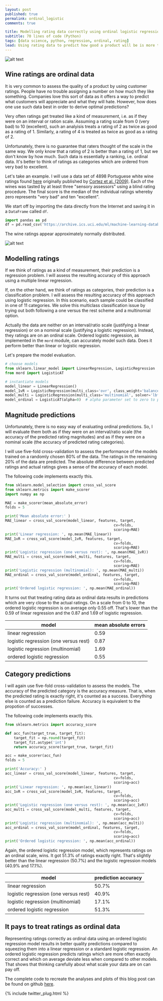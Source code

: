 ```yaml
---
layout: post
published: true
permalink: ordinal_logistic
comments: true

title: Modelling rating data correctly using ordinal logistic regression
subtitle: 70 lines of code (Python)
tags: [data science, python, regression, ordinal, rating]
lead: Using rating data to predict how good a product will be is more tricky than it seems. Ratings are actually a kind of ranking even though they get treated as a kind of measurement. The difference is not just academic. In this blog post I show how using an appropriate model for such data improves prediction accuracy.
---
```


![alt text](https://raw.githubusercontent.com/rikunert/ordinal_wine/master/wine_ratings_model_accuracy.png "Model accuracy when predicting ordinal rating data")

<!--excerpt-->

## Wine ratings are ordinal data
It is very common to assess the quality of a product by using customer ratings.
People have no trouble assigning a number on how much they like something.
Companies love this sort of data as it offers a way to predict what customers will appreciate and what they will hate.
However, how does one use such data best in order to derive optimal predictions?

Very often ratings get treated like a kind of measurement, i.e. as if they were on an interval or ration scale.
Assuming a rating scale from 0 (very bad) to 10 (excellent), such an analyisis treats a rating of 2 as twice as good as a rating of 1.
Similarly, a rating of 4 is treated as twice as good as a rating of 2.

Unfortunately, there is no guarantee that raters thought of the scale in the same way.
We only know that a rating of 2 is better than a rating of 1, but we don't know by how much.
Such data is essentially a ranking, i.e. ordinal data.
It's better to think of ratings as categories which are ordered from very bad to excellent.

Let's take an example. I will use a data set of 4898 Portuguese white wine ratings found [here](https://archive.ics.uci.edu/ml/datasets/wine+quality) originally published by [Cortez et al. (2009)](http://sci-hub.tw/10.1016/j.dss.2009.05.016). Each of the wines was tasted by at least three "sensory assessors" using a blind rating procedure. The final score is the median of the individual ratings whereby zero represents "very bad" and ten "excellent".

We start off by importing the data directly from the Internet and saving it in a `DataFrame` called `df`.

```Python
import pandas as pd
df = pd.read_csv('https://archive.ics.uci.edu/ml/machine-learning-databases/wine-quality/winequality-white.csv', sep=';')
```

The wine ratings appear approximately normally distributed.

![alt text](https://raw.githubusercontent.com/rikunert/ordinal_wine/master/wine_ratings.png "Wine rating distribution")

## Modelling ratings
If we think of ratings as a kind of measurement, their prediction is a regression problem.
I will assess the resulting accuracy of this approach using a multiple linear regression.

If, on the other hand, we think of ratings as categories, their prediction is a classification problem.
I will assess the resulting accuracy of this approach using logistic regression.
In this scenario, each sample could be classified in one of 11 categories.
We solve this multiclass classification issue by trying out both following a one versus the rest scheme and a multinomial option.

Actually the data are neither on an interval/ratio scale (justifying a linear regression) or on a nominal scale (justifying a logistic regression).
Instead, they ratings are on an ordinal scale.
Ordered logistic regression, as implemented in the `mord` module, can accurately model such data.
Does it perform better than linear or logistic regression.

Let's prepare the model evaluation.

```Python
# choose models
from sklearn.linear_model import LinearRegression, LogisticRegression
from mord import LogisticAT

# instantiate models
model_linear = LinearRegression()
model_1vR = LogisticRegression(multi_class='ovr', class_weight='balanced')
model_multi = LogisticRegression(multi_class='multinomial', solver='lbfgs', class_weight='balanced')
model_ordinal = LogisticAT(alpha=0)  # alpha parameter set to zero to perform no regularisation
```

## Magnitude predictions

Unfortunately, there is no easy way of evaluating ordinal predictions.
So, I will evaluate them both as if they were on an interval/ratio scale (the accuracy of the predicted rating magnitudes) and as if they were on a nominal scale (the accuracy of predicted rating categories).

I will use five-fold cross-validation to assess the performance of the models trained on a randomly chosen 80% of the data.
The ratings in the remaining 20% of the data are predicted.
The absolute difference between predicted ratings and actual ratings gives a sense of the accuracy of each model.

The following code implements exactly this.
```Python
from sklearn.model_selection import cross_val_score
from sklearn.metrics import make_scorer
import numpy as np

MAE = make_scorer(mean_absolute_error)
folds = 5

print('Mean absolute error:' )
MAE_linear = cross_val_score(model_linear, features, target,
                                                  cv=folds,
                                                  scoring=MAE)
print('Linear regression: ', np.mean(MAE_linear))
MAE_1vR = cross_val_score(model_1vR, features, target,
                                                  cv=folds,
                                                  scoring=MAE)
print('Logistic regression (one versus rest): ', np.mean(MAE_1vR))
MAE_multi = cross_val_score(model_multi, features, target,
                                                  cv=folds,
                                                  scoring=MAE)
print('Logistic regression (multinomial): ', np.mean(MAE_multi))
MAE_ordinal = cross_val_score(model_ordinal, features, target,
                                                  cv=folds,
                                                  scoring=MAE)
print('Ordered logistic regression: ', np.mean(MAE_ordinal))
```
It turns out that treating rating data as ordinal data results in predictions which are very close to the actual ratings.
On a scale from 0 to 10, the ordered logistic regression is on average only 0.55 off.
That's lower than the 0.59 of linear regression and the 0.87 and 1.69 of logistic regression.

model | mean absolute errors
---|---
linear regression | 0.59
logistic regression (one versus rest) | 0.87
logistic regression (multinomial) | 1.69
ordered logistic regression | 0.55

## Category predictions

I will again use five-fold cross-validation to assess the models.
The accuracy of the predicted category is the accuracy measure.
That is, when the predicted rating is exactly right, it's counted as a success.
Everything else is counted as a prediction failure.
Accuracy is equivalent to the propotion of successes.

The following code implements exactly this.
```Python
from sklearn.metrics import accuracy_score

def acc_fun(target_true, target_fit):
    target_fit = np.round(target_fit)
    target_fit.astype('int')
    return accuracy_score(target_true, target_fit)

acc = make_scorer(acc_fun)
folds = 5

print('Accuracy:' )
acc_linear = cross_val_score(model_linear, features, target,
                                                  cv=folds,
                                                  scoring=acc)
print('Linear regression: ', np.mean(acc_linear))
acc_1vR = cross_val_score(model_1vR, features, target,
                                                  cv=folds,
                                                  scoring=acc)
print('Logistic regression (one versus rest): ', np.mean(acc_1vR))
acc_multi = cross_val_score(model_multi, features, target,
                                                  cv=folds,
                                                  scoring=acc)
print('Logistic regression (multinomial): ', np.mean(acc_multi))
acc_ordinal = cross_val_score(model_ordinal, features, target,
                                                  cv=folds,
                                                  scoring=acc)
print('Ordered logistic regression: ', np.mean(acc_ordinal))
```

Again, the ordered logistic regression model, which represents ratings on an ordinal scale, wins.
It got 51.3% of ratings exactly right. That's slightly better than the linear regression (50.7%) and the logistic regression models (40.9% and 17.1%).

model | prediction accuracy
---|---
linear regression | 50.7%
logistic regression (one versus rest) | 40.9%
logistic regression (multinomial) | 17.1%
ordered logistic regression | 51.3%

## It pays to treat ratings as ordinal data
Representing ratings correctly as ordinal data using an ordered logistic regression model results in better quality predictions compared to squeezing them into a linear regression or a standard logistic regression.
An ordered logistic regression predicts ratings which are more often exactly correct and which on average deviate less when compared to other models.
That shows that thinking carefully about what scale your data are on can pay off.

The complete code to recreate the analyses and plots of this blog post can be found on github [here](https://github.com/rikunert/ordinal_wine).

{% include twitter_plug.html %}
